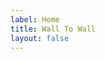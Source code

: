 ```yaml
---
label: Home
title: Wall To Wall
layout: false
---
```


<script>
    import IndexEnglish from '/src/routes/[lang]/index.md'
</script>

<IndexEnglish />
